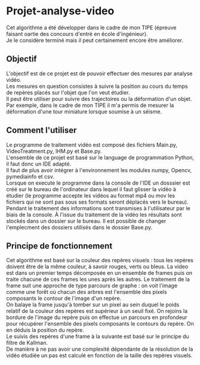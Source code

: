 # Projet-analyse-video
Cet algorithme a été développer dans le cadre de mon TIPE (épreuve faisant oartie des concours d'entré en école d'ingénieur).  
Je le considère terminé mais il peut certainement encore être améliorer.

## Objectif
L'objectif est de ce projet est de pouvoir effectuer des mesures par analyse vidéo.  
Les mesures en question consistes à suivre la position au cours du temps de repères placés sur l'objet que l'on veut étudier.  
Il peut être utiliser pour suivre des trajectoires ou la déformation d'un objet. Par exemple, dans le cadre de mon TIPE il m'a permis de mesurer la déformation d'une tour miniature lorsque soumise à un séisme. 

## Comment l'utiliser
Le programme de traitement vidéo est composé des fichiers Main.py, VideoTreatment.py, IHM.py et Base.py.  
L'ensemble de ce projet est basé sur le language de programmation Python, il faut donc un IDE adapté.  
Il faut de plus avoir intégrer à l'environnement les modules numpy, Opencv, pymediainfo et csv.  
Lorsque on execute le programme dans la console de l'IDE un dosssier est créé sur le bureau de l'ordinateur dans lequel il faut glisser la vidéo à étudier (le programme accepte les vidéos au format mp4 ou mov les fichiers qui ne sont pas sous ses formats seront déplacés vers le bureau).
Pendant le traitement des informations sont transmises à l'utilisateur par le biais de la console.
À l'issue du traitement de la vidéo les résultats sont stockés dans un dossier sur le bureau. Il est possible de changer l'emplecment des dossiers utilisés dans le dossier Base.py.


## Principe de fonctionnement 
Cet algorithme est basé sur la couleur des repères visuels : tous les repères doivent être de la même couleur, à savoir rouges, verts ou bleus.
La video est dans un premier temps décomposée en un ensemble de frames puis on traite chacune de ces frames les unes après les autres.
Le traitement de la frame suit une approche de type parcours de graphe : on voit l'image comme une forêt où chacun des arbres est l'ensemble des pixels composants le contour de l'image d'un repère.  
On balaye la frame jusqu'à tomber sur un pixel au sein duquel le poids relatif de la couleur des repères est supérieur à un seuil fixé. On rejoins la bordure de l'image du repère puis on effectue un parcours en profondeur pour récupérer l'ensemble des pixels composants le contours du repère.
On en déduis la position du repère.  
Le suivis des repères d'une frame à la suivante est basé sur le principe du filtre de Kallman.  
De manière à ne pas avoir une complexité dépendante de la résolution de la vidéo étudiée un pas est calculé en fonction de la taille des repères visuels.

